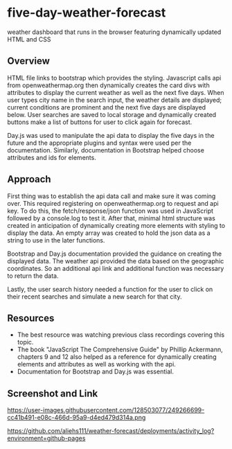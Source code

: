 # five-day-weather-forecast 

weather dashboard that runs in the browser featuring dynamically updated HTML and CSS

## Overview

HTML file links to bootstrap which provides the styling.  Javascript calls api from openweathermap.org then dynamically creates the card divs with attributes to display the current weather as well as the next five days.  When user types city name in the search input, the weather details are displayed; current conditions are prominent and the next five days are displayed below.  User searches are saved to local storage and dynamically created buttons make a list of buttons for user to click again for forecast.

Day.js was used to manipulate the api data to display the five days in the future and the appropriate plugins and syntax were used per the documentation.  Similarly, documentation in Bootstrap helped choose attributes and ids for elements.

## Approach

First thing was to establish the api data call and make sure it was coming over.  This required registering on openweathermap.org to request and api key.  To do this, the fetch/response/json function was used in JavaScript followed by a console.log to test it.   After that, minimal html structure was created in anticipation of dynamically creating more elements with styling to display the data.  An empty array was created to hold the json data as a string to use in the later functions.

Bootstrap and Day.js documentation provided the guidance on creating the displayed data. The weather api provided the data based on the geographic coordinates.  So an additional api link and additional function was necessary to return the data.

Lastly, the user search history needed a function for the user to click on their recent searches and simulate a new search for that city.

## Resources

 - The best resource was watching previous class recordings covering this topic.
 - The book "JavaScript The Comprehensive Guide" by Phillip Ackermann, chapters 9 and 12 also helped as a reference for dynamically creating elements and attributes as well as working with the api.
 - Documentation for Bootstrap and Day.js was essential. 

 ## Screenshot and Link
 
https://user-images.githubusercontent.com/128503077/249266699-cc41b491-e08c-466d-95a9-d4ed479d314a.png

https://github.com/aliehs111/weather-forecast/deployments/activity_log?environment=github-pages

